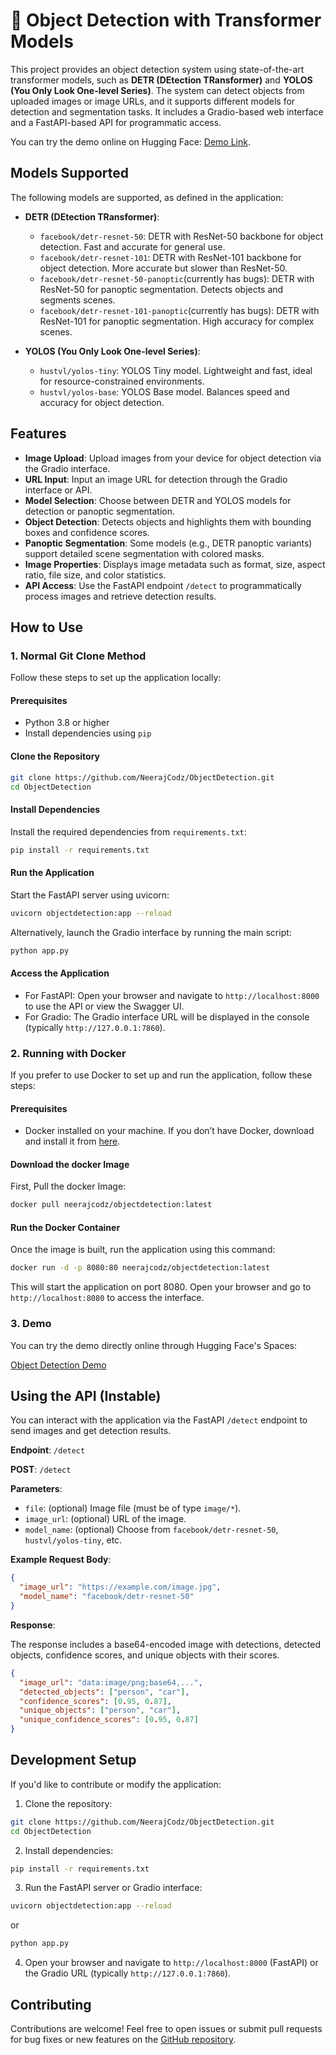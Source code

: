 # 🚀 Object Detection with Transformer Models

This project provides an object detection system using state-of-the-art transformer models, such as **DETR (DEtection TRansformer)** and **YOLOS (You Only Look One-level Series)**. The system can detect objects from uploaded images or image URLs, and it supports different models for detection and segmentation tasks. It includes a Gradio-based web interface and a FastAPI-based API for programmatic access.

You can try the demo online on Hugging Face: [Demo Link](https://huggingface.co/spaces/NeerajCodz/ObjectDetection).

## Models Supported

The following models are supported, as defined in the application:

- **DETR (DEtection TRansformer)**:
  - `facebook/detr-resnet-50`: DETR with ResNet-50 backbone for object detection. Fast and accurate for general use.
  - `facebook/detr-resnet-101`: DETR with ResNet-101 backbone for object detection. More accurate but slower than ResNet-50.
  - `facebook/detr-resnet-50-panoptic`(currently has bugs): DETR with ResNet-50 for panoptic segmentation. Detects objects and segments scenes.
  - `facebook/detr-resnet-101-panoptic`(currently has bugs): DETR with ResNet-101 for panoptic segmentation. High accuracy for complex scenes.
  
- **YOLOS (You Only Look One-level Series)**:
  - `hustvl/yolos-tiny`: YOLOS Tiny model. Lightweight and fast, ideal for resource-constrained environments.
  - `hustvl/yolos-base`: YOLOS Base model. Balances speed and accuracy for object detection.

## Features

- **Image Upload**: Upload images from your device for object detection via the Gradio interface.
- **URL Input**: Input an image URL for detection through the Gradio interface or API.
- **Model Selection**: Choose between DETR and YOLOS models for detection or panoptic segmentation.
- **Object Detection**: Detects objects and highlights them with bounding boxes and confidence scores.
- **Panoptic Segmentation**: Some models (e.g., DETR panoptic variants) support detailed scene segmentation with colored masks.
- **Image Properties**: Displays image metadata such as format, size, aspect ratio, file size, and color statistics.
- **API Access**: Use the FastAPI endpoint `/detect` to programmatically process images and retrieve detection results.

## How to Use

### 1. **Normal Git Clone Method**

Follow these steps to set up the application locally:

#### Prerequisites

- Python 3.8 or higher
- Install dependencies using `pip`

#### Clone the Repository

```bash
git clone https://github.com/NeerajCodz/ObjectDetection.git
cd ObjectDetection
```

#### Install Dependencies

Install the required dependencies from `requirements.txt`:

```bash
pip install -r requirements.txt
```

#### Run the Application

Start the FastAPI server using uvicorn:

```bash
uvicorn objectdetection:app --reload
```

Alternatively, launch the Gradio interface by running the main script:

```bash
python app.py
```

#### Access the Application

- For FastAPI: Open your browser and navigate to `http://localhost:8000` to use the API or view the Swagger UI.
- For Gradio: The Gradio interface URL will be displayed in the console (typically `http://127.0.0.1:7860`).

### 2. **Running with Docker**

If you prefer to use Docker to set up and run the application, follow these steps:

#### Prerequisites

- Docker installed on your machine. If you don’t have Docker, download and install it from [here](https://www.docker.com/get-started).

#### Download the docker Image

First, Pull the docker Image:

```bash
docker pull neerajcodz/objectdetection:latest
```

#### Run the Docker Container

Once the image is built, run the application using this command:

```bash
docker run -d -p 8080:80 neerajcodz/objectdetection:latest
```

This will start the application on port 8080. 
Open your browser and go to `http://localhost:8080` to access the interface.

### 3. **Demo**

You can try the demo directly online through Hugging Face's Spaces:

[Object Detection Demo](https://huggingface.co/spaces/NeerajCodz/ObjectDetection)

## Using the API (Instable)

You can interact with the application via the FastAPI `/detect` endpoint to send images and get detection results.

**Endpoint**: `/detect`

**POST**: `/detect`

**Parameters**:

- `file`: (optional) Image file (must be of type `image/*`).
- `image_url`: (optional) URL of the image.
- `model_name`: (optional) Choose from `facebook/detr-resnet-50`, `hustvl/yolos-tiny`, etc.

**Example Request Body**:

```json
{
  "image_url": "https://example.com/image.jpg",
  "model_name": "facebook/detr-resnet-50"
}
```

**Response**:

The response includes a base64-encoded image with detections, detected objects, confidence scores, and unique objects with their scores.

```json
{
  "image_url": "data:image/png;base64,...",
  "detected_objects": ["person", "car"],
  "confidence_scores": [0.95, 0.87],
  "unique_objects": ["person", "car"],
  "unique_confidence_scores": [0.95, 0.87]
}
```

## Development Setup

If you'd like to contribute or modify the application:

1. Clone the repository:

```bash
git clone https://github.com/NeerajCodz/ObjectDetection.git
cd ObjectDetection
```

2. Install dependencies:

```bash
pip install -r requirements.txt
```

3. Run the FastAPI server or Gradio interface:

```bash
uvicorn objectdetection:app --reload
```

or

```bash
python app.py
```

4. Open your browser and navigate to `http://localhost:8000` (FastAPI) or the Gradio URL (typically `http://127.0.0.1:7860`).

## Contributing

Contributions are welcome! Feel free to open issues or submit pull requests for bug fixes or new features on the [GitHub repository](https://github.com/NeerajCodz/ObjectDetection).
